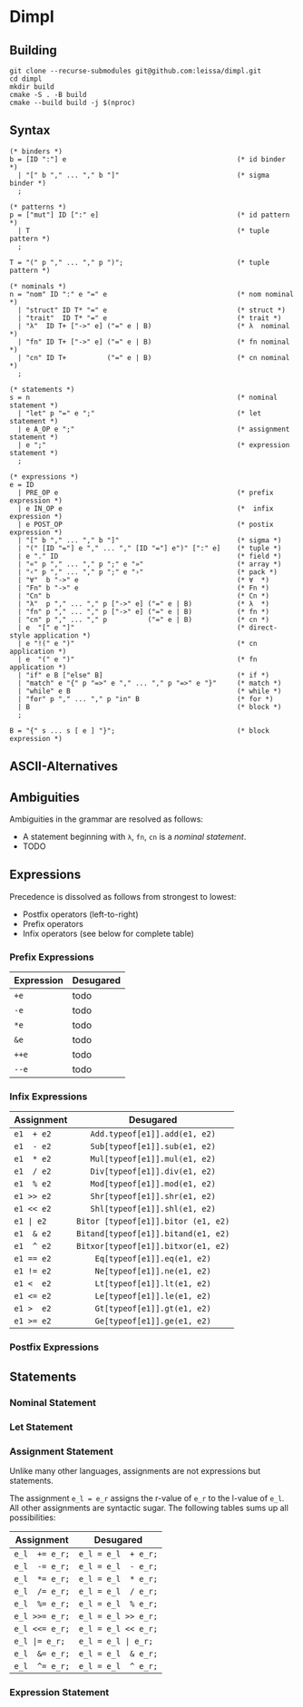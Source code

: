# Dimpl

## Building

```
git clone --recurse-submodules git@github.com:leissa/dimpl.git
cd dimpl
mkdir build
cmake -S . -B build
cmake --build build -j $(nproc)
```

## Syntax

```ebnf
(* binders *)
b = [ID ":"] e                                          (* id binder *)
  | "[" b "," ... "," b "]"                             (* sigma binder *)
  ;

(* patterns *)
p = ["mut"] ID [":" e]                                  (* id pattern *)
  | T                                                   (* tuple pattern *)
  ;

T = "(" p "," ... "," p ")";                            (* tuple pattern *)

(* nominals *)
n = "nom" ID ":" e "=" e                                (* nom nominal *)
  | "struct" ID T* "=" e                                (* struct *)
  | "trait"  ID T* "=" e                                (* trait *)
  | "λ"  ID T+ ["->" e] ("=" e | B)                     (* λ  nominal *)
  | "fn" ID T+ ["->" e] ("=" e | B)                     (* fn nominal *)
  | "cn" ID T+          ("=" e | B)                     (* cn nominal *)
  ;

(* statements *)
s = n                                                   (* nominal statement *)
  | "let" p "=" e ";"                                   (* let statement *)
  | e A_OP e ";"                                        (* assignment statement *)
  | e ";"                                               (* expression statement *)
  ;

(* expressions *)
e = ID
  | PRE_OP e                                            (* prefix expression *)
  | e IN_OP e                                           (*  infix expression *)
  | e POST_OP                                           (* postix expression *)
  | "[" b "," ... "," b "]"                             (* sigma *)
  | "(" [ID "="] e "," ... "," [ID "="] e")" [":" e]    (* tuple *)
  | e "." ID                                            (* field *)
  | "«" p "," ... "," p ";" e "»"                       (* array *)
  | "‹" p "," ... "," p ";" e "›"                       (* pack *)
  | "∀"  b "->" e                                       (* ∀  *)
  | "Fn" b "->" e                                       (* Fn *)
  | "Cn" b                                              (* Cn *)
  | "λ"  p "," ... "," p ["->" e] ("=" e | B)           (* λ  *)
  | "fn" p "," ... "," p ["->" e] ("=" e | B)           (* fn *)
  | "cn" p "," ... "," p          ("=" e | B)           (* cn *)
  | e  "[" e "]"                                        (* direct-style application *)
  | e "!(" e ")"                                        (* cn application *)
  | e  "(" e ")"                                        (* fn application *)
  | "if" e B ["else" B]                                 (* if *)
  | "match" e "{" p "=>" e "," ... "," p "=>" e "}"     (* match *)
  | "while" e B                                         (* while *)
  | "for" p "," ... "," p "in" B                        (* for *)
  | B                                                   (* block *)
  ;

B = "{" s ... s [ e ] "}";                              (* block expression *)

```

## ASCII-Alternatives

## Ambiguities

Ambiguities in the grammar are resolved as follows:
* A statement beginning with `λ`, `fn`, `cn` is a _nominal statement_.
* TODO

## Expressions

Precedence is dissolved as follows from strongest to lowest:
* Postfix operators (left-to-right)
* Prefix operators
* Infix operators (see below for complete table)

### Prefix Expressions

| Expression  | Desugared           |
| ----------  | ------------------- |
| `+e`        | todo    |
| `-e`        | todo    |
| `*e`        | todo    |
| `&e`        | todo    |
| `++e`       | todo    |
| `--e`       | todo    |

### Infix Expressions

| Assignment | Desugared                            |
| ---------- | ------------------------------------ |
| `e1  + e2` | `   Add.typeof[e1]].add(e1, e2)`     |
| `e1  - e2` | `   Sub[typeof[e1]].sub(e1, e2)`     |
| `e1  * e2` | `   Mul[typeof[e1]].mul(e1, e2)`     |
| `e1  / e2` | `   Div[typeof[e1]].div(e1, e2)`     |
| `e1  % e2` | `   Mod[typeof[e1]].mod(e1, e2)`     |
| `e1 >> e2` | `   Shr[typeof[e1]].shr(e1, e2)`     |
| `e1 << e2` | `   Shl[typeof[e1]].shl(e1, e2)`     |
| `e1 \| e2` | `Bitor [typeof[e1]].bitor (e1, e2)`  |
| `e1  & e2` | `Bitand[typeof[e1]].bitand(e1, e2)`  |
| `e1  ^ e2` | `Bitxor[typeof[e1]].bitxor(e1, e2)`  |
| `e1 == e2` | `    Eq[typeof[e1]].eq(e1, e2)`      |
| `e1 != e2` | `    Ne[typeof[e1]].ne(e1, e2)`      |
| `e1 <  e2` | `    Lt[typeof[e1]].lt(e1, e2)`      |
| `e1 <= e2` | `    Le[typeof[e1]].le(e1, e2)`      |
| `e1 >  e2` | `    Gt[typeof[e1]].gt(e1, e2)`      |
| `e1 >= e2` | `    Ge[typeof[e1]].ge(e1, e2)`      |

### Postfix Expressions

## Statements

### Nominal Statement

### Let Statement

### Assignment Statement

Unlike many other languages, assignments are not expressions but statements.

The assignment `e_l = e_r` assigns the r-value of `e_r` to the l-value of `e_l`.
All other assignments are syntactic sugar.
The following tables sums up all possibilities:

| Assignment     | Desugared           |
| -------------- | ------------------- |
| `e_l  += e_r;` | `e_l = e_l  + e_r;` |
| `e_l  -= e_r;` | `e_l = e_l  - e_r;` |
| `e_l  *= e_r;` | `e_l = e_l  * e_r;` |
| `e_l  /= e_r;` | `e_l = e_l  / e_r;` |
| `e_l  %= e_r;` | `e_l = e_l  % e_r;` |
| `e_l >>= e_r;` | `e_l = e_l >> e_r;` |
| `e_l <<= e_r;` | `e_l = e_l << e_r;` |
| `e_l \|= e_r;` | `e_l = e_l \| e_r;` |
| `e_l  &= e_r;` | `e_l = e_l  & e_r;` |
| `e_l  ^= e_r;` | `e_l = e_l  ^ e_r;` |

### Expression Statement
